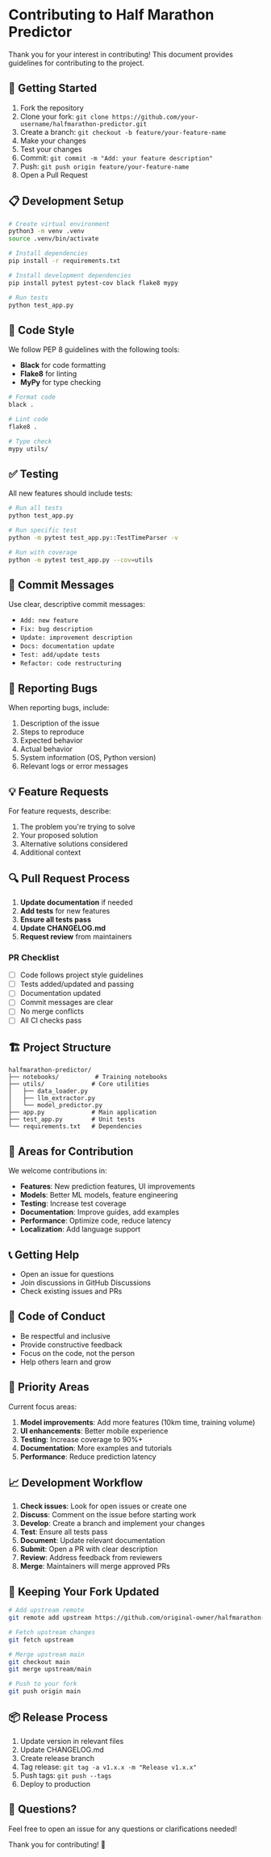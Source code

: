 # Contributing to Half Marathon Predictor

Thank you for your interest in contributing! This document provides guidelines for contributing to the project.

## 🚀 Getting Started

1. Fork the repository
2. Clone your fork: `git clone https://github.com/your-username/halfmarathon-predictor.git`
3. Create a branch: `git checkout -b feature/your-feature-name`
4. Make your changes
5. Test your changes
6. Commit: `git commit -m "Add: your feature description"`
7. Push: `git push origin feature/your-feature-name`
8. Open a Pull Request

## 📋 Development Setup

```bash
# Create virtual environment
python3 -m venv .venv
source .venv/bin/activate

# Install dependencies
pip install -r requirements.txt

# Install development dependencies
pip install pytest pytest-cov black flake8 mypy

# Run tests
python test_app.py
```

## 🎨 Code Style

We follow PEP 8 guidelines with the following tools:

- **Black** for code formatting
- **Flake8** for linting
- **MyPy** for type checking

```bash
# Format code
black .

# Lint code
flake8 .

# Type check
mypy utils/
```

## ✅ Testing

All new features should include tests:

```bash
# Run all tests
python test_app.py

# Run specific test
python -m pytest test_app.py::TestTimeParser -v

# Run with coverage
python -m pytest test_app.py --cov=utils
```

## 📝 Commit Messages

Use clear, descriptive commit messages:

- `Add: new feature`
- `Fix: bug description`
- `Update: improvement description`
- `Docs: documentation update`
- `Test: add/update tests`
- `Refactor: code restructuring`

## 🐛 Reporting Bugs

When reporting bugs, include:

1. Description of the issue
2. Steps to reproduce
3. Expected behavior
4. Actual behavior
5. System information (OS, Python version)
6. Relevant logs or error messages

## 💡 Feature Requests

For feature requests, describe:

1. The problem you're trying to solve
2. Your proposed solution
3. Alternative solutions considered
4. Additional context

## 🔍 Pull Request Process

1. **Update documentation** if needed
2. **Add tests** for new features
3. **Ensure all tests pass**
4. **Update CHANGELOG.md**
5. **Request review** from maintainers

### PR Checklist

- [ ] Code follows project style guidelines
- [ ] Tests added/updated and passing
- [ ] Documentation updated
- [ ] Commit messages are clear
- [ ] No merge conflicts
- [ ] All CI checks pass

## 🏗️ Project Structure

```
halfmarathon-predictor/
├── notebooks/          # Training notebooks
├── utils/             # Core utilities
│   ├── data_loader.py
│   ├── llm_extractor.py
│   └── model_predictor.py
├── app.py             # Main application
├── test_app.py        # Unit tests
└── requirements.txt   # Dependencies
```

## 🤝 Areas for Contribution

We welcome contributions in:

- **Features**: New prediction features, UI improvements
- **Models**: Better ML models, feature engineering
- **Testing**: Increase test coverage
- **Documentation**: Improve guides, add examples
- **Performance**: Optimize code, reduce latency
- **Localization**: Add language support

## 📞 Getting Help

- Open an issue for questions
- Join discussions in GitHub Discussions
- Check existing issues and PRs

## 📜 Code of Conduct

- Be respectful and inclusive
- Provide constructive feedback
- Focus on the code, not the person
- Help others learn and grow

## 🎯 Priority Areas

Current focus areas:

1. **Model improvements**: Add more features (10km time, training volume)
2. **UI enhancements**: Better mobile experience
3. **Testing**: Increase coverage to 90%+
4. **Documentation**: More examples and tutorials
5. **Performance**: Reduce prediction latency

## 📈 Development Workflow

1. **Check issues**: Look for open issues or create one
2. **Discuss**: Comment on the issue before starting work
3. **Develop**: Create a branch and implement your changes
4. **Test**: Ensure all tests pass
5. **Document**: Update relevant documentation
6. **Submit**: Open a PR with clear description
7. **Review**: Address feedback from reviewers
8. **Merge**: Maintainers will merge approved PRs

## 🔄 Keeping Your Fork Updated

```bash
# Add upstream remote
git remote add upstream https://github.com/original-owner/halfmarathon-predictor.git

# Fetch upstream changes
git fetch upstream

# Merge upstream main
git checkout main
git merge upstream/main

# Push to your fork
git push origin main
```

## 📦 Release Process

1. Update version in relevant files
2. Update CHANGELOG.md
3. Create release branch
4. Tag release: `git tag -a v1.x.x -m "Release v1.x.x"`
5. Push tags: `git push --tags`
6. Deploy to production

## 💬 Questions?

Feel free to open an issue for any questions or clarifications needed!

Thank you for contributing! 🎉